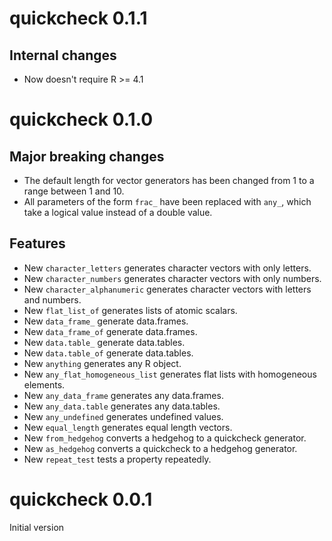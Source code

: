 # quickcheck 0.1.1

## Internal changes

- Now doesn't require R >= 4.1

# quickcheck 0.1.0

## Major breaking changes

- The default length for vector generators has been changed from 1 to a range
between 1 and 10.
- All parameters of the form `frac_` have been replaced with `any_`, which take
a logical value instead of a double value.

## Features

- New `character_letters` generates character vectors with only letters.
- New `character_numbers` generates character vectors with only numbers.
- New `character_alphanumeric` generates character vectors with letters and numbers.
- New `flat_list_of` generates lists of atomic scalars.
- New `data_frame_` generate data.frames.
- New `data_frame_of` generate data.frames.
- New `data.table_` generate data.tables.
- New `data.table_of` generate data.tables.
- New `anything` generates any R object.
- New `any_flat_homogeneous_list` generates flat lists with homogeneous elements.
- New `any_data_frame` generates any data.frames.
- New `any_data.table` generates any data.tables.
- New `any_undefined` generates undefined values.
- New `equal_length` generates equal length vectors.
- New `from_hedgehog` converts a hedgehog to a quickcheck generator.
- New `as_hedgehog` converts a quickcheck to a hedgehog generator.
- New `repeat_test` tests a property repeatedly.

# quickcheck 0.0.1

Initial version
